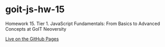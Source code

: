 # goit-js-hw-15
Homework 15. Tier 1. JavaScript Fundamentals: From Basics to Advanced Concepts at GoIT Neoversity

[Live on the GitHub Pages](https://stdev33.github.io/goit-js-hw-15/)
